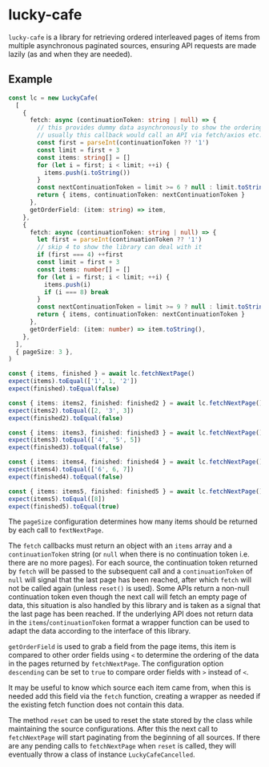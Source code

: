 # lucky-cafe

`lucky-cafe` is a library for retrieving ordered interleaved pages of items from multiple asynchronous paginated sources, ensuring API requests are made lazily (as and when they are needed).

## Example

```typescript
const lc = new LuckyCafe(
  [
    {
      fetch: async (continuationToken: string | null) => {
        // this provides dummy data asynchronously to show the ordering works
        // usually this callback would call an API via fetch/axios etc.
        const first = parseInt(continuationToken ?? '1')
        const limit = first + 3
        const items: string[] = []
        for (let i = first; i < limit; ++i) {
          items.push(i.toString())
        }
        const nextContinuationToken = limit >= 6 ? null : limit.toString()
        return { items, continuationToken: nextContinuationToken }
      },
      getOrderField: (item: string) => item,
    },
    {
      fetch: async (continuationToken: string | null) => {
        let first = parseInt(continuationToken ?? '1')
        // skip 4 to show the library can deal with it
        if (first === 4) ++first
        const limit = first + 3
        const items: number[] = []
        for (let i = first; i < limit; ++i) {
          items.push(i)
          if (i === 8) break
        }
        const nextContinuationToken = limit >= 9 ? null : limit.toString()
        return { items, continuationToken: nextContinuationToken }
      },
      getOrderField: (item: number) => item.toString(),
    },
  ],
  { pageSize: 3 },
)

const { items, finished } = await lc.fetchNextPage()
expect(items).toEqual(['1', 1, '2'])
expect(finished).toEqual(false)

const { items: items2, finished: finished2 } = await lc.fetchNextPage()
expect(items2).toEqual([2, '3', 3])
expect(finished2).toEqual(false)

const { items: items3, finished: finished3 } = await lc.fetchNextPage()
expect(items3).toEqual(['4', '5', 5])
expect(finished3).toEqual(false)

const { items: items4, finished: finished4 } = await lc.fetchNextPage()
expect(items4).toEqual(['6', 6, 7])
expect(finished4).toEqual(false)

const { items: items5, finished: finished5 } = await lc.fetchNextPage()
expect(items5).toEqual([8])
expect(finished5).toEqual(true)
```

The `pageSize` configuration determines how many items should be returned by each call to `fextNextPage`.

The `fetch` callbacks must return an object with an `items` array and a `continuationToken` string (or `null` when there is no continuation token i.e. there are no more pages).
For each source, the continuation token returned by `fetch` will be passed to the subsequent call and a `continuationToken` of `null` will signal that the last page has been reached, after which `fetch` will not be called again (unless `reset()` is used).
Some APIs return a non-null continuation token even though the next call will fetch an empty page of data, this situation is also handled by this library and is taken as a signal that the last page has been reached.
If the underlying API does not return data in the `items`/`continuationToken` format a wrapper function can be used to adapt the data according to the interface of this library.

`getOrderField` is used to grab a field from the page items, this item is compared to other order fields using `<` to determine the ordering of the data in the pages returned by `fetchNextPage`.
The configuration option `descending` can be set to `true` to compare order fields with `>` instead of `<`.

It may be useful to know which source each item came from, when this is needed add this field via the `fetch` function, creating a wrapper as needed if the existing fetch function does not contain this data.

The method `reset` can be used to reset the state stored by the class while maintaining the source configurations.
After this the next call to `fetchNextPage` will start paginating from the beginning of all sources.
If there are any pending calls to `fetchNextPage` when `reset` is called, they will eventually throw a class of instance `LuckyCafeCancelled`.
